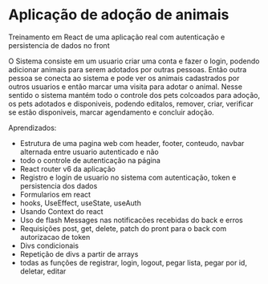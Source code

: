 # Aplicação de adoção de animais

Treinamento em React de uma aplicação real com autenticação e persistencia de dados no front

O Sistema consiste em um usuario criar uma conta e fazer o login, podendo adicionar animais para serem adotados por outras pessoas.
Então outra pessoa se conecta ao sistema e pode ver os animais cadastrados por outros usuarios e então marcar uma visita para adotar o animal.
Nesse sentido o sistema mantém todo o controle dos pets colcoados para adoção, os pets adotados e disponiveis, podendo editalos, remover, criar, verificar se estão disponiveis, marcar agendamento e concluir adoção.

Aprendizados:
- Estrutura de uma pagina web com header, footer, conteudo, navbar alternada entre usuario autenticado e não
- todo o controle de autenticação na página
- React router v6 da aplicação
- Registro e login de usuario no sistema com autenticação, token e persistencia dos dados
- Formularios em react
- hooks, UseEffect, useState, useAuth
- Usando Context do react
- Uso de flash Messages nas notificacões recebidas do back e erros
- Requisições post, get, delete, patch do pront para o back com autorizacao de token
- Divs condicionais
- Repetição de divs a partir de arrays
- todas as funções de registrar, login, logout, pegar lista, pegar por id, deletar, editar

